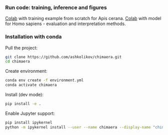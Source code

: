 ### Run code: training, inference and figures
[Colab](https://colab.research.google.com/drive/1L1GWDiRznlWnwKXXgaJN7-TksQdK5juw?usp=sharing) with training example from scratch for Apis cerana.
[Colab](https://colab.research.google.com/drive/1h7yygrz1L0Sd3FlHMJREgv2B8cQIf-Wf?usp=sharing) with model for Homo sapiens - evaluation and interpretation methods.

### Installation with conda

Pull the project:
```bash
git clone https://github.com/ashkolikov/chimaera.git
cd chimaera
```

Create environment:
```bash
conda env create -f environment.yml
conda activate chimaera
```

Install (dev mode):
```bash
pip install -e .
```

Enable Jupyter support: 
```bash
pip install ipykernel
python -m ipykernel install --user --name chimaera --display-name "chimaera"
```

